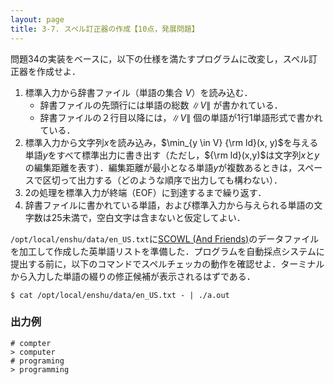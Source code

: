 ```yaml
---
layout: page
title: 3-7. スペル訂正器の作成【10点，発展問題】
---
```


問題34の実装をベースに，以下の仕様を満たすプログラムに改変し，スペル訂正器を作成せよ．

1. 標準入力から辞書ファイル（単語の集合 $V$）を読み込む．
    + 辞書ファイルの先頭行には単語の総数 $\|V\|$ が書かれている．
    + 辞書ファイルの２行目以降には，$\|V\|$ 個の単語が1行1単語形式で書かれている．
2. 標準入力から文字列$x$を読み込み，$\min_{y \in V} {\rm ld}(x, y)$を与える単語$y$をすべて標準出力に書き出す（ただし，${\rm ld}(x,y)$は文字列$x$と$y$の編集距離を表す）．編集距離が最小となる単語$y$が複数あるときは，スペースで区切って出力する（どのような順序で出力しても構わない）．
3. 2の処理を標準入力が終端（EOF）に到達するまで繰り返す．
4. 辞書ファイルに書かれている単語，および標準入力から与えられる単語の文字数は25未満で，空白文字は含まないと仮定してよい．

`/opt/local/enshu/data/en_US.txt`に[SCOWL (And Friends)](http://wordlist.aspell.net/)のデータファイルを加工して作成した英単語リストを準備した．プログラムを自動採点システムに提出する前に，以下のコマンドでスペルチェッカの動作を確認せよ．ターミナルから入力した単語の綴りの修正候補が表示されるはずである．

```
$ cat /opt/local/enshu/data/en_US.txt - | ./a.out
```

### 出力例
```
# compter
> computer
# programing
> programming
```
